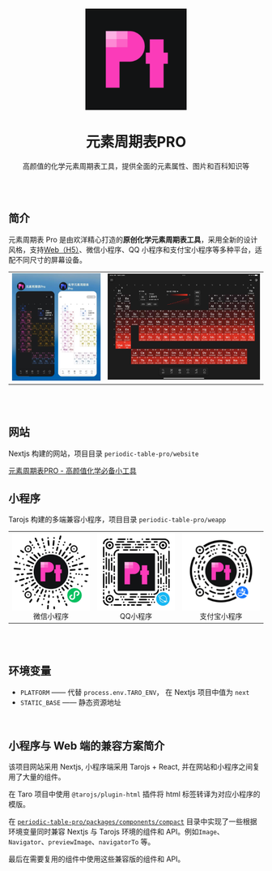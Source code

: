 <h1 align="center">
    <img
        src="docs/logo.png"
        alt="元素周期表Pro"
        title="元素周期表Pro"
        width="200"
    />
    <br/>
    <br/>
    元素周期表PRO
</h1>

<p align="center">高颜值的化学元素周期表工具，提供全面的元素属性、图片和百科知识等</p>

<br>
<br>

## 简介

元素周期表 Pro 是由欢洋精心打造的**原创化学元素周期表工具**，采用全新的设计风格，支持[Web（H5）](https://pt.ziziyi.com)、微信小程序、QQ 小程序和支付宝小程序等多种平台，适配不同尺寸的屏幕设备。

<table>
    <tr>
        <td width="37.5%">
            <img src="docs/weapp-screenshot.jpg">
        </td>
        <td width="62.5%">
            <img src="docs/ipad-screenshot.jpg">
        </td>
    </tr>
</table>

<br>

<br>

## 网站

Nextjs 构建的网站，项目目录 `periodic-table-pro/website`

<a href="https://pt.ziziyi.com">
    <!-- <img src="docs/favicon.png" style="width:1em; height:1.2em; "> -->
    元素周期表PRO - 高颜值化学必备小工具
</a>

<br>

## 小程序

Tarojs 构建的多端兼容小程序，项目目录 `periodic-table-pro/weapp`

<table>
<tr>
    <td width="33%">
        <img align="center" src="docs/wxacode.jpg">
        <div align="center">微信小程序</div>
    </td>
    <td  width="33%">
        <img align="center" src="docs/qq-code.png">
        <div align="center">QQ小程序</div>
    </td>
    <td  width="33%">
        <img align="center" src="docs/alipay-code.png">
        <div align="center">支付宝小程序</div>
    </td>
</tr>
</table>

<br>
<br>

## 环境变量

- `PLATFORM` —— 代替 `process.env.TARO_ENV`， 在 Nextjs 项目中值为 `next`
- `STATIC_BASE` —— 静态资源地址

<br>

## 小程序与 Web 端的兼容方案简介

该项目网站采用 Nextjs, 小程序端采用 Tarojs + React, 并在网站和小程序之间复用了大量的组件。

在 Taro 项目中使用 `@tarojs/plugin-html` 插件将 html 标签转译为对应小程序的模版。

在 [`periodic-table-pro/packages/components/compact`](./packages/components/compat/) 目录中实现了一些根据环境变量同时兼容 Nextjs 与 Tarojs 环境的组件和 API。例如`Image`、`Navigator`、`previewImage`、`navigatorTo` 等。

最后在需要复用的组件中使用这些兼容版的组件和 API。
